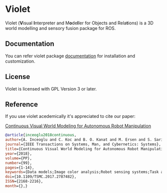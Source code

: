 # Violet

Violet (**V**isual **I**nterpreter and M**o**de**l**ler for Objects and Rela**t**ions) is a 3D world modelling and sensory fusion package for ROS.

## Documentation
You can refer violet package [documentation](violet/doc/mainpage.md) for installation and customization.

## License
Violet is licensed with GPL Version 3 or later.

## Reference 
If you use violet acedemically it's appreciated to cite our paper:

[Continuous Visual World Modeling for Autonomous Robot Manipulation](http://ieeexplore.ieee.org/document/8270600/)

```bibtex
@article{inceoglu2018continuous,
author={A. Inceoglu and C. Koc and B. O. Kanat and M. Ersen and S. Sariel},
journal={IEEE Transactions on Systems, Man, and Cybernetics: Systems},
title={Continuous Visual World Modeling for Autonomous Robot Manipulation},
year={2018},
volume={PP},
number={99},
pages={1-14},
keywords={Data models;Image color analysis;Robot sensing systems;Task analysis;Visualization;3-D perception;service robots;symbolic scene representation;visual world modeling},
doi={10.1109/TSMC.2017.2787482},
ISSN={2168-2216},
month={},}
```

